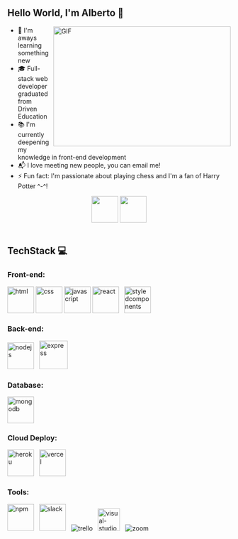 ## Hello World, I'm Alberto  👋

<img align="right" alt="GIF" src="./assets/welcome.gif" height="270" width="400"/>

- 🔎 I'm aways learning something new
- 🎓 Full-stack web developer graduated from Driven Education
- 📚 I'm currently deepening my knowledge in front-end development
- 📬 I love meeting new people, you can email me!
- ⚡ Fun fact: I'm passionate about playing chess and I'm a fan of Harry Potter ^-^!

<div align="center">
<a href="https://www.linkedin.com/in/alberto-paes"><img src="./assets/linkedin.png" width="60px"/></a>
<a href="mailto:albertopaes11@gmail.com"><img src="./assets/gmail.png" width="60px"/></a>
</div>

<br> 

## TechStack 💻

### Front-end:
<div align="start">
  <img alt="html" title="#html" width="60px" src="./assets/html.png" />
  <img alt="css" title="#css" width="60px" src="./assets/css.png" />
  <img alt="javascript" title="#javascript" width="60px" src="./assets/javascript.png" />
  <img alt="react" title="#react" width="60px" src="./assets/react.png" /> &nbsp;
  <img alt="styledcomponents" title="#styledcomponents" width="60px" src="./assets/styledcomponents.png" />
</div>

### Back-end:
<div align="start" height=>
  <img alt="nodejs" title="#nodejs" width="60px" src="./assets/nodejs.png" /> &nbsp;
  <img alt="express" title="#express" width="64px" src="./assets/express.png" />
</div>

### Database:
<div align="start">
  <img alt="mongodb" title="#mongodb" width="60px" src="./assets/mongodb.png" />
</div>

### Cloud Deploy:
<div align="start">
  <img alt="heroku" title="#heroku" width="60px" src="./assets/heroku.png" /> &nbsp;
  <img alt="vercel" title="#vercel" width="60px" src="./assets/vercel.png" />
</div>

### Tools:
<div align="start">
  <img alt="npm" title="#npm" width="60px" src="./assets/npm.png" /> &nbsp;
  <img alt="slack" title="#slack" width="60px" src="./assets/slack.png" /> &nbsp;
  <img alt="trello" title="#trello" src="./assets/trello.png" /> &nbsp;
  <img alt="visual-studio-code" title="#visual-studio-code" height="50px" src="./assets/visual-studio-code.png" /> &nbsp;
  <img alt="zoom" title="#zoom" src="./assets/zoom.png" /> &nbsp;
</div>

